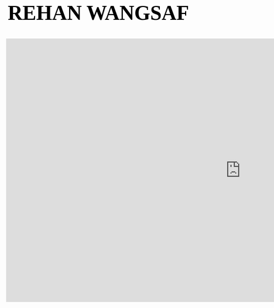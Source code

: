 <html>


<title>REHAN WANGSAF</title>
<link href="idfk.css" rel="stylesheet" type="text/css">
<h1 style="font-family:impact;font-size:400%;text-align:center;color:black;"><center> REHAN WANGSAF </center> </h1>

 
<main>
  <center>
  <div>
    
  <iframe width="1280" height="720" src="https://www.youtube.com/embed/gk0risN78pQ?controls=0&autoplay=1&showinfo=0&mute=1" frameborder="0" allow="accelerometer; autoplay; clipboard-write; encrypted-media; gyroscope; picture-in-picture" allowfullscreen>
    
  </iframe>
  </div>
  </center>
  </main>

